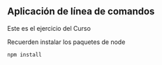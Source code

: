 ## Aplicación de línea de comandos

Este es el ejercicio del Curso


Recuerden instalar los paquetes de node


```
npm install
```